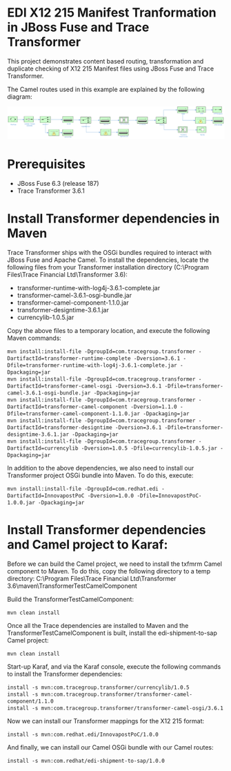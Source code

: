 EDI X12 215 Manifest Tranformation in JBoss Fuse and Trace Transformer
=========================================

This project demonstrates content based routing, transformation and duplicate checking of X12 215 Manifest files using JBoss Fuse and Trace Transformer.

The Camel routes used in this example are explained by the following diagram:

![CBR Diagram](src/images/innovapost_transformation.png)

Prerequisites
=============

- JBoss Fuse 6.3 (release 187)
- Trace Transformer 3.6.1

    
Install Transformer dependencies in Maven
=========================================

Trace Transformer ships with the OSGi bundles required to interact with JBoss Fuse and Apache Camel.  To install the dependencies, locate the following files from your Transformer installation directory (C:\Program Files\Trace Financial Ltd\Transformer 3.6):

- transformer-runtime-with-log4j-3.6.1-complete.jar
- transformer-camel-3.6.1-osgi-bundle.jar
- transformer-camel-component-1.1.0.jar
- transformer-designtime-3.6.1.jar
- currencylib-1.0.5.jar 

Copy the above files to a temporary location, and execute the following Maven commands:

	mvn install:install-file -DgroupId=com.tracegroup.transformer -DartifactId=transformer-runtime-complete -Dversion=3.6.1 -Dfile=transformer-runtime-with-log4j-3.6.1-complete.jar -Dpackaging=jar
	mvn install:install-file -DgroupId=com.tracegroup.transformer -DartifactId=transformer-camel-osgi -Dversion=3.6.1 -Dfile=transformer-camel-3.6.1-osgi-bundle.jar -Dpackaging=jar
	mvn install:install-file -DgroupId=com.tracegroup.transformer -DartifactId=transformer-camel-component -Dversion=1.1.0 -Dfile=transformer-camel-component-1.1.0.jar -Dpackaging=jar
	mvn install:install-file -DgroupId=com.tracegroup.transformer -DartifactId=transformer-designtime -Dversion=3.6.1 -Dfile=transformer-designtime-3.6.1.jar -Dpackaging=jar
	mvn install:install-file -DgroupId=com.tracegroup.transformer -DartifactId=currencylib -Dversion=1.0.5 -Dfile=currencylib-1.0.5.jar -Dpackaging=jar
	
In addition to the above dependencies, we also need to install our Transformer project OSGi bundle into Maven.  To do this, execute:

	mvn install:install-file -DgroupId=com.redhat.edi -DartifactId=InnovapostPoC -Dversion=1.0.0 -Dfile=InnovapostPoC-1.0.0.jar -Dpackaging=jar

Install Transformer dependencies and Camel project to Karaf:
=================================================================================

Before we can build the Camel project, we need to install the txfmrm Camel component to Maven.  To do this, copy the following directory to a temp directory: C:\Program Files\Trace Financial Ltd\Transformer 3.6\maven\TransformerTestCamelComponent

Build the TransformerTestCamelComponent:

	mvn clean install

Once all the Trace dependencies are installed to Maven and the TransformerTestCamelComponent is built, install the edi-shipment-to-sap Camel project:

	mvn clean install
	
Start-up Karaf, and via the Karaf console, execute the following commands to install the Transformer dependencies:

	install -s mvn:com.tracegroup.transformer/currencylib/1.0.5
	install -s mvn:com.tracegroup.transformer/transformer-camel-component/1.1.0
	install -s mvn:com.tracegroup.transformer/transformer-camel-osgi/3.6.1
	
Now we can install our Transformer mappings for the X12 215 format:

	install -s mvn:com.redhat.edi/InnovapostPoC/1.0.0
	
And finally, we can install our Camel OSGi bundle with our Camel routes:

	install -s mvn:com.redhat/edi-shipment-to-sap/1.0.0